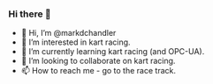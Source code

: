 ### Hi there 👋

- 👋 Hi, I’m @markdchandler
- 👀 I’m interested in kart racing. 
- 🌱 I’m currently learning kart racing (and OPC-UA). 
- 💞️ I’m looking to collaborate on kart racing.
- 📫 How to reach me - go to the race track.

<!--
**schaabjc/schaabjc** is a ✨ _special_ ✨ repository because its `README.md` (this file) appears on your GitHub profile.

Here are some ideas to get you started:

- 🔭 I’m currently working on ...
- 🌱 I’m currently learning ...
- 👯 I’m looking to collaborate on ...
- 🤔 I’m looking for help with ...
- 💬 Ask me about ...
- 📫 How to reach me: ...
- 😄 Pronouns: ...
- ⚡ Fun fact: ...
-->
